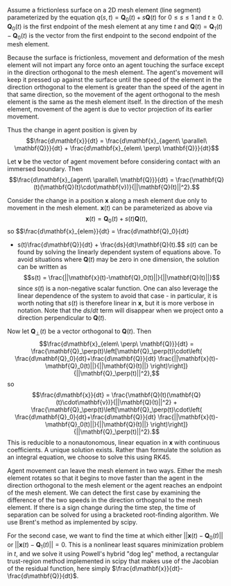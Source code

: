 Assume a frictionless surface on a 2D mesh element (line segment) parameterized 
by the equation $q(s,t) = \mathbf{Q}_0(t) + s\mathbf{Q}(t)$ for $0\leq s\leq 1$ 
and $t\geq 0$. $\mathbf{Q}_0(t)$ is the first endpoint of the mesh element at 
any time $t$ and $\mathbf{Q}(t) = \mathbf{Q}_1(t) - \mathbf{Q}_0(t)$ is the 
vector from the first endpoint to the second endpoint of the mesh element.

Because the surface is frictionless, movement and deformation of the mesh 
element will not impart any force onto an agent touching the surface except in 
the direction orthogonal to the mesh element. The agent's movement will keep it 
pressed up against the surface until the speed of the element in the direction 
orthogonal to the element is greater than the speed of the agent in that same 
direction, so the movement of the agent orthogonal to the mesh element is the 
same as the mesh element itself. In the direction of the mesh element, movement 
of the agent is due to vector projection of its earlier movement.

Thus the change in agent position is given by
$$\frac{d\mathbf{x}}{dt} = \frac{d\mathbf{x}_{agent\ \parallel\ \mathbf{Q}}}{dt} + 
\frac{d\mathbf{x}_{elem\ \perp\ \mathbf{Q}}}{dt}$$

Let $\mathbf{v}$ be the vector of agent movement before considering contact with 
an immersed boundary. Then
$$\frac{d\mathbf{x}_{agent\ \parallel\ \mathbf{Q}}}{dt} = 
\frac{\mathbf{Q}(t)(\mathbf{Q}(t)\cdot\mathbf{v})}{||\mathbf{Q}(t)||^2}.$$

Consider the change in a position $\mathbf{x}$ along a mesh element due only to 
movement in the mesh element. $\mathbf{x}(t)$ can be parameterized as above via 
$$\mathbf{x}(t) = \mathbf{Q}_0(t) + s(t)\mathbf{Q}(t),$$ 
so
$$\frac{d\mathbf{x}_{elem}}{dt} = \frac{d\mathbf{Q}_0}{dt} 
+ s(t)\frac{d\mathbf{Q}}{dt} + \frac{ds}{dt}\mathbf{Q}(t).$$
$s(t)$ can be found by solving the linearly dependent system of equations above.
To avoid situations where $\mathbf{Q}(t)$ may be zero in one dimension, the 
solution can be written as
$$s(t) = \frac{||\mathbf{x}(t)-\mathbf{Q}_0(t)||}{||\mathbf{Q}(t)||}$$
since $s(t)$ is a non-negative scalar function. One can also leverage the linear 
dependence of the system to avoid that case - in particular, it is worth noting 
that $s(t)$ is therefore linear in $\mathbf{x}$, 
but it is more verbose in notation. Note that the $ds/dt$ term will disappear 
when we project onto a direction perpendicular to $\mathbf{Q}(t)$.

Now let $\mathbf{Q}_\perp(t)$ be a vector orthogonal to $\mathbf{Q}(t)$. Then
$$\frac{d\mathbf{x}_{elem\ \perp\ \mathbf{Q}}}{dt} =
\frac{\mathbf{Q}_\perp(t)\left[\mathbf{Q}_\perp(t)\cdot\left(
    \frac{d\mathbf{Q}_0}{dt}+\frac{d\mathbf{Q}}{dt}
    \frac{||\mathbf{x}(t)-\mathbf{Q}_0(t)||}{||\mathbf{Q}(t)||}
    \right)\right]}{||\mathbf{Q}_\perp(t)||^2},$$
so
$$\frac{d\mathbf{x}}{dt} = 
\frac{\mathbf{Q}(t)(\mathbf{Q}(t)\cdot\mathbf{v})}{||\mathbf{Q}(t)||^2} +
\frac{\mathbf{Q}_\perp(t)\left[\mathbf{Q}_\perp(t)\cdot\left(
    \frac{d\mathbf{Q}_0}{dt}+\frac{d\mathbf{Q}}{dt}
    \frac{||\mathbf{x}(t)-\mathbf{Q}_0(t)||}{||\mathbf{Q}(t)||}
    \right)\right]}{||\mathbf{Q}_\perp(t)||^2}.$$
This is reducible to a nonautonomous, linear equation in $\mathbf{x}$ with 
continuous coefficients. A unique solution exists. Rather than formulate the 
solution as an integral equation, we choose to solve this using RK45.

Agent movement can leave the mesh element in two ways. Either the mesh element 
rotates so that it begins to move faster than the agent in the direction 
orthogonal to the mesh element or the agent reaches an endpoint of the 
mesh element. We can detect the first case by examining the difference of the 
two speeds in the direction orthogonal to the mesh element. If there is a sign 
change during the time step, the time of separation can be solved for using a 
bracketed root-finding algorithm. We use Brent's method as implemented by scipy.

For the second case, we want to find the time at which either 
$||\mathbf{x}(t)-\mathbf{Q}_0(t)||$ or $||\mathbf{x}(t)-\mathbf{Q}_1(t)||=0$. 
This is a nonlinear least squares minimization problem in $t$, and we solve it 
using Powell's hybrid "dog leg" method, a rectangular trust-region method 
implemented in scipy that makes use of the Jacobian of the residual function, 
here simply $\frac{d\mathbf{x}}{dt}-\frac{d\mathbf{Q}}{dt}$.
